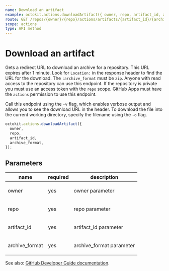 ```yaml
---
name: Download an artifact
example: octokit.actions.downloadArtifact({ owner, repo, artifact_id, archive_format })
route: GET /repos/{owner}/{repo}/actions/artifacts/{artifact_id}/{archive_format}
scope: actions
type: API method
---
```


# Download an artifact

Gets a redirect URL to download an archive for a repository. This URL expires after 1 minute. Look for `Location:` in the response header to find the URL for the download. The `:archive_format` must be `zip`. Anyone with read access to the repository can use this endpoint. If the repository is private you must use an access token with the `repo` scope. GitHub Apps must have the `actions` permission to use this endpoint.

Call this endpoint using the `-v` flag, which enables verbose output and allows you to see the download URL in the header. To download the file into the current working directory, specify the filename using the `-o` flag.

```js
octokit.actions.downloadArtifact({
  owner,
  repo,
  artifact_id,
  archive_format,
});
```

## Parameters

<table>
  <thead>
    <tr>
      <th>name</th>
      <th>required</th>
      <th>description</th>
    </tr>
  </thead>
  <tbody>
    <tr><td>owner</td><td>yes</td><td>

owner parameter

</td></tr>
<tr><td>repo</td><td>yes</td><td>

repo parameter

</td></tr>
<tr><td>artifact_id</td><td>yes</td><td>

artifact_id parameter

</td></tr>
<tr><td>archive_format</td><td>yes</td><td>

archive_format parameter

</td></tr>
  </tbody>
</table>

See also: [GitHub Developer Guide documentation](https://developer.github.com/v3/actions/artifacts/#download-an-artifact).
